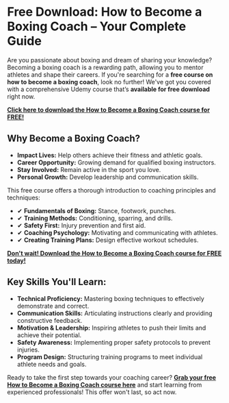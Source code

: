 # Free Download: How to Become a Boxing Coach – Your Complete Guide

Are you passionate about boxing and dream of sharing your knowledge? Becoming a boxing coach is a rewarding path, allowing you to mentor athletes and shape their careers. If you're searching for a **free course on how to become a boxing coach**, look no further! We've got you covered with a comprehensive Udemy course that’s **available for free download** right now.

[**Click here to download the How to Become a Boxing Coach course for FREE!**](https://udemywork.com/how-to-become-a-boxing-coach)

## Why Become a Boxing Coach?

*   **Impact Lives:** Help others achieve their fitness and athletic goals.
*   **Career Opportunity:** Growing demand for qualified boxing instructors.
*   **Stay Involved:** Remain active in the sport you love.
*   **Personal Growth:** Develop leadership and communication skills.

This free course offers a thorough introduction to coaching principles and techniques:

*   ✔ **Fundamentals of Boxing:** Stance, footwork, punches.
*   ✔ **Training Methods:** Conditioning, sparring, and drills.
*   ✔ **Safety First:** Injury prevention and first aid.
*   ✔ **Coaching Psychology:** Motivating and communicating with athletes.
*   ✔ **Creating Training Plans:** Design effective workout schedules.

[**Don't wait! Download the How to Become a Boxing Coach course for FREE today!**](https://udemywork.com/how-to-become-a-boxing-coach)

## Key Skills You'll Learn:

*   **Technical Proficiency:** Mastering boxing techniques to effectively demonstrate and correct.
*   **Communication Skills:** Articulating instructions clearly and providing constructive feedback.
*   **Motivation & Leadership:** Inspiring athletes to push their limits and achieve their potential.
*   **Safety Awareness:** Implementing proper safety protocols to prevent injuries.
*   **Program Design:** Structuring training programs to meet individual athlete needs and goals.

Ready to take the first step towards your coaching career? **[Grab your free How to Become a Boxing Coach course here](https://udemywork.com/how-to-become-a-boxing-coach)** and start learning from experienced professionals! This offer won't last, so act now.
